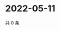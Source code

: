 # 2022-05-11

共 0 条

<!-- BEGIN WEIBO -->
<!-- 最后更新时间 Wed May 11 2022 22:15:45 GMT+0800 (China Standard Time) -->

<!-- END WEIBO -->
